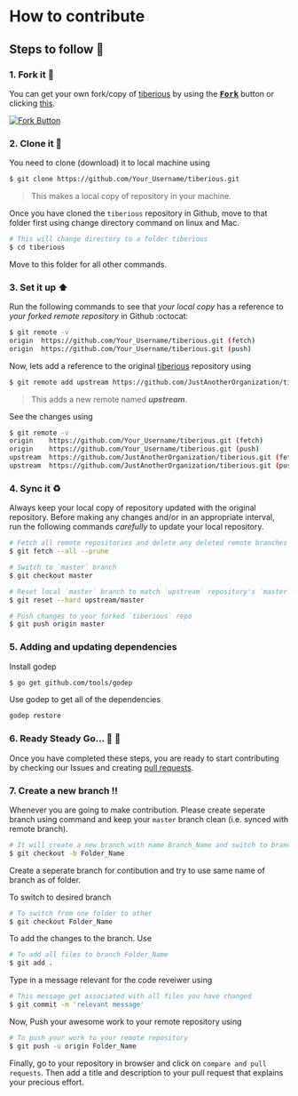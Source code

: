 # How to contribute

## Steps to follow :scroll:

### 1. Fork it :fork_and_knife:

You can get your own fork/copy of [tiberious](https://github.com/JustAnotherOrganization/tiberious) by using the <a href="https://github.com/JustAnotherOrganization/tiberious/new/master?readme=1#fork-destination-box"><kbd><b>Fork</b></kbd></a> button or clicking [this](https://github.com/JustAnotherOrganization/tiberious/new/master?readme=1#fork-destination-box).

 [![Fork Button](https://help.github.com/assets/images/help/repository/fork_button.jpg)](https://github.com/JustAnotherOrganization/tiberious)

### 2. Clone it :busts_in_silhouette:

You need to clone (download) it to local machine using

```sh
$ git clone https://github.com/Your_Username/tiberious.git
```

> This makes a local copy of repository in your machine.

Once you have cloned the `tiberious` repository in Github, move to that folder first using change directory command on linux and Mac.

```sh
# This will change directory to a folder tiberious
$ cd tiberious
```

Move to this folder for all other commands.

### 3. Set it up :arrow_up:

Run the following commands to see that *your local copy* has a reference to *your forked remote repository* in Github :octocat:

```sh
$ git remote -v
origin  https://github.com/Your_Username/tiberious.git (fetch)
origin  https://github.com/Your_Username/tiberious.git (push)
```

Now, lets add a reference to the original [tiberious](https://github.com/JustAnotherOrganization/tiberious) repository using

```sh
$ git remote add upstream https://github.com/JustAnotherOrganization/tiberious.git
```

> This adds a new remote named ***upstream***.

See the changes using

```sh
$ git remote -v
origin    https://github.com/Your_Username/tiberious.git (fetch)
origin    https://github.com/Your_Username/tiberious.git (push)
upstream  https://github.com/JustAnotherOrganization/tiberious.git (fetch)
upstream  https://github.com/JustAnotherOrganization/tiberious.git (push)
```

### 4. Sync it :recycle:

Always keep your local copy of repository updated with the original repository.
Before making any changes and/or in an appropriate interval, run the following commands *carefully* to update your local repository.

```sh
# Fetch all remote repositories and delete any deleted remote branches
$ git fetch --all --prune

# Switch to `master` branch
$ git checkout master

# Reset local `master` branch to match `upstream` repository's `master` branch
$ git reset --hard upstream/master

# Push changes to your forked `tiberious` repo
$ git push origin master
```

### 5. Adding and updating dependencies

Install godep
```sh
$ go get github.com/tools/godep
```
Use godep to get all of the dependencies
```sh
godep restore
```

### 6. Ready Steady Go... :turtle: :rabbit2:

Once you have completed these steps, you are ready to start contributing by checking our Issues and creating [pull requests](https://github.com/JustAnotherOrganization/tiberious/pulls).

### 7. Create a new branch :bangbang:

Whenever you are going to make contribution. Please create seperate branch using command and keep your `master` branch clean (i.e. synced with remote branch).

```sh
# It will create a new branch with name Branch_Name and switch to branch Folder_Name
$ git checkout -b Folder_Name
```

Create a seperate branch for contibution and try to use same name of branch as of folder.

To switch to desired branch

```sh
# To switch from one folder to other
$ git checkout Folder_Name
```

To add the changes to the branch. Use

```sh
# To add all files to branch Folder_Name
$ git add .
```

Type in a message relevant for the code reveiwer using

```sh
# This message get associated with all files you have changed
$ git commit -m 'relevant message'
```

Now, Push your awesome work to your remote repository using

```sh
# To push your work to your remote repository
$ git push -u origin Folder_Name
```

Finally, go to your repository in browser and click on `compare and pull requests`.
Then add a title and description to your pull request that explains your precious effort.
